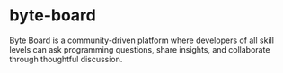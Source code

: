 # byte-board
Byte Board is a community-driven platform where developers of all skill levels can ask programming questions, share insights, and collaborate through thoughtful discussion. 
